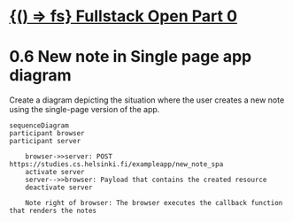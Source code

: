 # [{() => fs} Fullstack Open Part 0](https://fullstackopen.com/en/part0/fundamentals_of_web_apps)

# 0.6 New note in Single page app diagram
Create a diagram depicting the situation where the user creates a new note using the single-page version of the app.

```mermaid
sequenceDiagram
participant browser
participant server

    browser->>server: POST https://studies.cs.helsinki.fi/exampleapp/new_note_spa
    activate server
    server-->>browser: Payload that contains the created resource
    deactivate server

    Note right of browser: The browser executes the callback function that renders the notes
```